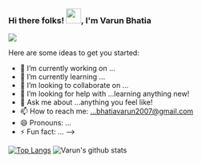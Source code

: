 ### Hi there folks! <img src="https://raw.githubusercontent.com/MartinHeinz/MartinHeinz/master/wave.gif" width="30px">, I'm Varun Bhatia

![](https://img.shields.io/badge/<WORD_ON_LEFT>-<WORD_ON_RIGHT>-informational?style=flat&logo=<LOGO_NAME>&logoColor=white&color=2bbc8a)


Here are some ideas to get you started:

- 🔭 I’m currently working on ...
- 🌱 I’m currently learning ...
- 👯 I’m looking to collaborate on ...
- 🤔 I’m looking for help with ...learning anything new!
- 💬 Ask me about ...anything you feel like!
- 📫 How to reach me: ...bhatiavarun2007@gmail.com
- 😄 Pronouns: ...
- ⚡ Fun fact: ...
-->



[![Top Langs](https://github-readme-stats.vercel.app/api/top-langs/?username=Varun-93&layout=compact)](https://github.com/Varun-93/github-readme-stats)
![Varun's github stats](https://github-readme-stats.vercel.app/api?username=Varun-93&show_icons=true&theme=radical)

